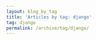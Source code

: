 ```yaml
---
layout: blog_by_tag
title: 'Articles by tag: django'
tag: django
permalink: /archive/tag/django/
---
```

